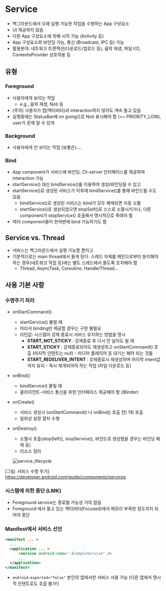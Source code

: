 # Service
- 백그라운드에서 오래 실행 가능한 작업을 수행하는 App 구성요소
- UI 제공하지 않음
- 다른 App 구성요소에 의해 시작 가능 (Activity 등)
- App 구성요소와 바인딩 가능, 통신 (Broadcast, IPC 등) 가능
- 활용분야: 네트워크 트랜잭션(다운로드/업로드 등), 음악 재생, 파일 I/O, ContentsProvider 상호작용 등

## 유형
### Foreground
- 사용자에게 보이는 작업
  - e.g., 음악 재생, Noti 등
- (주의) 사용자가 앱(액티비티)과 interaction하지 않아도 계속 돌고 있음
- 실행중에는 StatusBar에 on going으로 Noti 표시해야 함 (>= PRIORITY_LOW), user가 존재 알 수 있게


### Background
- 사용자에게 안 보이는 작업 (보통은)....

### Bind
- App component가 서비스에 바인딩, Cli-server 인터페이스를 제공하여 interaction 가능
- startService() 대신 bindService()를 이용하여 생성/바인딩될 수 있고
- startService()로 생성된 서비스가 이후에 bindService()를 통해 바인드될 수도 있음
  - bindService()로 생성된 서비스는 bind가 모두 해제되면 자동 소멸
  - startService()로 생성되었으면 stopSelf()로 스스로 소멸시키거나, 다른 component가 stopService() 호출해서 명시적으로 죽여야 함
- 여러 component들이 한꺼번에 bind 가능하기도 함

## Service vs. Thread
- 서비스는 백그라운드에서 실행 가능할 뿐이고
- 기본적으로는 main thread에서 돌게 된다. 스레드 자체를 메인으로부터 분리해야 하는 경우(네트워크 작업 등)에는 별도 스레드에서 돌도록 조치해야 함
  - Thread, AsyncTask, Coroutine, HandlerThread...
  
## 사용 기본 사항
### 수명주기 처리
- onStartCommand()
  - startService() 불릴 때
  - 따라서 binding만 제공할 경우는 구현 불필요
  - 리턴값: 시스템이 강제 종료시 서비스 유지하는 방법을 명시
    - **START_NOT_STICKY** : 강제종료 후 다시 안 살아도 될 때
    - **START_STICKY** : 강제종료되어도 재생성하고 onStartCommand() 호출 (마지막 인텐트는 null) - 미디어 플레이어 등 대기는 해야 되는 것들
    - **START_REDELIVER_INTENT** : 강제종료시 재생성하며 마지막 intent값까지 유지 - 즉시 재개되어야 하는 작업 (파일 다운로드 등)
  
- onBind()
  - bindService() 불릴 때
  - 클라이언트-서비스 통신을 위한 인터페이스 제공해야 함 (IBinder)
  
- onCreate()
  - 서비스 생성시 (onStartCommand() 나 onBind() 호출 전) 1회 호출
  - 일회성 설정 절차 수행
  
- onDestroy()  
  - 소멸시 호출(stopSelf(), stopService(), 바인드로 생성됐을 경우는 바인딩 해제 등)
  - 리소스 정리
  
  ![service_lifecycle](https://user-images.githubusercontent.com/57291261/101259162-873e4c00-376a-11eb-8e8c-017182d3caba.png)

[그림: 서비스 수명 주기] https://developer.android.com/guide/components/services
  
### 시스템에 의한 중단 (LMK)
- Foreground service는 종료될 가능성 거의 없음
- Foreground 에서 돌고 있는 액티비티(Focused)에서 메모리 부족한 정도까지 되어야 중단

### Manifest에서 서비스 선언
```xml
<manifest ... >
  ...
  <application ... >
      <service android:name=".ExampleService" />
      ...
  </application>
</manifest>
```
- `android:exported="false"` 본인의 앱에서만 서비스 사용 가능 (다른 앱에서 명시적 인텐트로도 호출 불가!)
